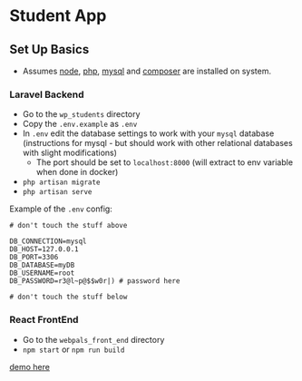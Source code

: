 # Student App

## Set Up Basics

- Assumes [node](https://nodejs.org/en/), [php](https://www.php.net/manual/en/install.php), [mysql](https://dev.mysql.com/downloads/installer/) and [composer](https://getcomposer.org/) are installed on system.

### Laravel Backend

- Go to the `wp_students` directory
- Copy the `.env.example` as `.env`
- In `.env` edit the database settings to work with your `mysql` database (instructions for mysql - but should work with other relational databases with slight modifications)
    - The port should be set to `localhost:8000` (will extract to env variable when done in docker)
- `php artisan migrate`
- `php artisan serve`

Example of the `.env` config:

```
# don't touch the stuff above

DB_CONNECTION=mysql
DB_HOST=127.0.0.1
DB_PORT=3306
DB_DATABASE=myDB
DB_USERNAME=root
DB_PASSWORD=r3@l~p@$$w0r|) # password here

# don't touch the stuff below
```

### React FrontEnd

- Go to the `webpals_front_end` directory
- `npm start` or `npm run build`

[demo here](https://www.youtube.com/watch?v=ogBhhMFAc3U)

